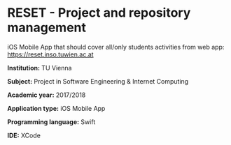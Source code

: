 # RESET - Project and repository management

iOS Mobile App that should cover all/only students activities from web app: https://reset.inso.tuwien.ac.at

**Institution:** TU Vienna

**Subject:** Project in Software Engineering & Internet Computing

**Academic year:** 2017/2018

**Application type:** iOS Mobile App

**Programming language:** Swift

**IDE:** XCode
